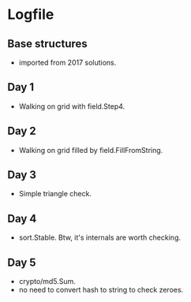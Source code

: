 # Logfile

## Base structures

* imported from 2017 solutions.

## Day 1

* Walking on grid with field.Step4.

## Day 2

* Walking on grid filled by field.FillFromString.

## Day 3

* Simple triangle check.

## Day 4

* sort.Stable. Btw, it's internals are worth checking.

## Day 5

* crypto/md5.Sum.
* no need to convert hash to string to check zeroes.
